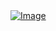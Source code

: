 <a href="https://spiriehyderabad.wixsite.com/zilliants">
  <img src="https://github.com/user-attachments/assets/d04f1b56-10ad-46f7-b555-4f58776b7ebf" alt="Image">
</a>
